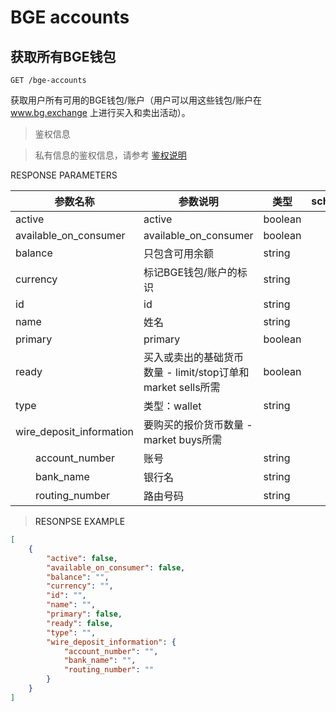 # BGE accounts

## 获取所有BGE钱包

<code>GET /bge-accounts</code>

获取用户所有可用的BGE钱包/账户（用户可以用这些钱包/账户在 www.bg.exchange 上进行买入和卖出活动）。

> 鉴权信息 

> 私有信息的鉴权信息，请参考 [鉴权说明](#auth)

<aside>
RESPONSE PARAMETERS
</aside>

| 参数名称 | 参数说明 | 类型 | schema |
| -------- | -------- | ----- |----- | 
|active|active|boolean||
|available_on_consumer|available_on_consumer|boolean||
|balance|只包含可用余额|string||
|currency|标记BGE钱包/账户的标识|string||
|id|id|string||
|name|姓名|string||
|primary|primary|boolean||
|ready|买入或卖出的基础货币数量 - limit/stop订单和market sells所需|boolean||
|type|类型：wallet|string||
|wire_deposit_information|要购买的报价货币数量 - market buys所需|||
|&emsp;&emsp;account_number|账号|string||
|&emsp;&emsp;bank_name|银行名|string||
|&emsp;&emsp;routing_number|路由号码|string||

> <a name="ResonpseExample">RESONPSE EXAMPLE</a>

```json
[
	{
		"active": false,
		"available_on_consumer": false,
		"balance": "",
		"currency": "",
		"id": "",
		"name": "",
		"primary": false,
		"ready": false,
		"type": "",
		"wire_deposit_information": {
			"account_number": "",
			"bank_name": "",
			"routing_number": ""
		}
	}
]
```

